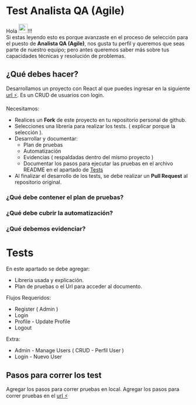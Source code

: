 # Test Analista QA (Agile)
Hola <img src="https://media.giphy.com/media/6jEy9iuIqd82pdueKG/giphy.gif" width="25px">!!!  
Si estas leyendo esto es porque avanzaste en el proceso de selección para el puesto de **Analista QA (Agile)**, nos gusta tu perfil y queremos que seas parte de nuestro equipo; pero antes queremos saber más sobre tus capacidades técnicas y resolución de problemas.

## ¿Qué debes hacer?
Desarrollamos un proyecto con React al que puedes ingresar en la siguiente [url ⚡️](https://sura-qa-chernobyl-test.stackblitz.io/account/login).
Es un CRUD de usuarios con login.

Necesitamos:
* Realices un **Fork** de este proyecto en tu repositorio personal de github.
* Selecciones una librería para realizar los tests. ( explicar porque la selección ).
* Desarrollar y documentar:
	* Plan de pruebas 
	* Automatización
	* Evidencias ( respaldadas dentro del mismo proyecto )
	* Documentar los pasos para ejecutar las pruebas en el archivo README en el apartado de [Tests](https://github.com/jovicon/sura-qa-test#Tests)
* Al finalizar el desarrollo de los tests, se debe realizar un **Pull Request** al repositorio original.

### ¿Qué debe contener el plan de pruebas?

### ¿Qué debe cubrir la automatización?

### ¿Qué debemos evidenciar?

# Tests
En este apartado se debe agregar:
* Libreria usada y explicación.
* Plan de pruebas o el Url para acceder al documento.

Flujos Requeridos:
* Register ( Admin )
* Login
* Profile - Update Profile
* Logout

Extra:
* Admin - Manage Users ( CRUD - Perfil User )
* Login - Nuevo User

## Pasos para correr los test
Agregar los pasos para correr pruebas en local.
Agregar los pasos para correr pruebas en el [url ⚡️](https://sura-qa-chernobyl-test.stackblitz.io/account/login)
